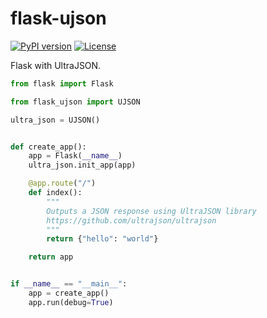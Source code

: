 # flask-ujson

[![PyPI version](https://badge.fury.io/py/flask-ujson.svg)](https://badge.fury.io/py/flask-ujson)
[![License](https://img.shields.io/badge/license-LGPL_v2-red.svg)](https://raw.githubusercontent.com/CheeseCake87/flask-ujson/master/LICENSE)

Flask with UltraJSON.

```python
from flask import Flask

from flask_ujson import UJSON

ultra_json = UJSON()


def create_app():
    app = Flask(__name__)
    ultra_json.init_app(app)

    @app.route("/")
    def index():
        """
        Outputs a JSON response using UltraJSON library
        https://github.com/ultrajson/ultrajson
        """
        return {"hello": "world"}

    return app


if __name__ == "__main__":
    app = create_app()
    app.run(debug=True)

```
